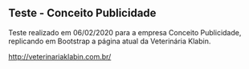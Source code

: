 ## Teste - Conceito Publicidade

Teste realizado em 06/02/2020 para a empresa Conceito Publicidade, replicando em Bootstrap a página atual da Veterinária Klabin.

http://veterinariaklabin.com.br/

